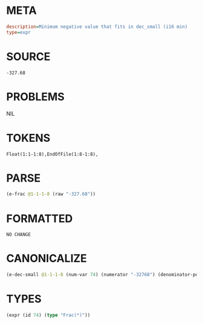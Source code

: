 # META
~~~ini
description=Minimum negative value that fits in dec_small (i16 min)
type=expr
~~~
# SOURCE
~~~roc
-327.68
~~~
# PROBLEMS
NIL
# TOKENS
~~~zig
Float(1:1-1:8),EndOfFile(1:8-1:8),
~~~
# PARSE
~~~clojure
(e-frac @1-1-1-8 (raw "-327.68"))
~~~
# FORMATTED
~~~roc
NO CHANGE
~~~
# CANONICALIZE
~~~clojure
(e-dec-small @1-1-1-8 (num-var 74) (numerator "-32768") (denominator-power-of-ten "2") (value "-327.68") (id 74))
~~~
# TYPES
~~~clojure
(expr (id 74) (type "Frac(*)"))
~~~